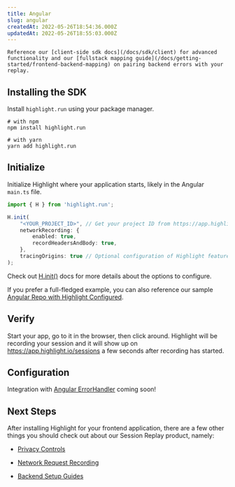 ```yaml
---
title: Angular
slug: angular
createdAt: 2022-05-26T18:54:36.000Z
updatedAt: 2022-05-26T18:55:03.000Z
---
```


```hint
Reference our [client-side sdk docs](/docs/sdk/client) for advanced functionality and our [fullstack mapping guide](/docs/getting-started/frontend-backend-mapping) on pairing backend errors with your replay.
```
## Installing the SDK

Install `highlight.run` using your package manager.

```shell
# with npm
npm install highlight.run

# with yarn
yarn add highlight.run
```

## Initialize

Initialize Highlight where your application starts, likely in the Angular `main.ts` file.

```typescript
import { H } from 'highlight.run';

H.init(
    "<YOUR_PROJECT_ID>", // Get your project ID from https://app.highlight.io/setup
    networkRecording: {
        enabled: true,
        recordHeadersAndBody: true,
    },
    tracingOrigins: true // Optional configuration of Highlight features
);
```

Check out [H.init()](/sdk/client#Hinit) docs for more details about the options to configure.

If you prefer a full-fledged example, you can also reference our sample [Angular Repo with Highlight Configured](https://github.com/highlight-run/example-angular).

## Verify

Start your app, go to it in the browser, then click around. Highlight will be recording your session and it will show up on <https://app.highlight.io/sessions> a few seconds after recording has started.

## Configuration

Integration with [Angular ErrorHandler](https://angular.io/api/core/ErrorHandler) coming soon!

## Next Steps

After installing Highlight for your frontend application, there are a few other things you should check out about our Session Replay product, namely:

- [Privacy Controls](/docs/session-replay/privacy)

- [Network Request Recording](/docs/session-replay/recording-network-requests-and-responses)

- [Backend Setup Guides](/docs/getting-started/backend-sdk/overview)

